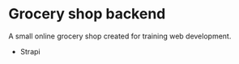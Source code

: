 # Grocery shop backend

A small online grocery shop created for training web development.

* Strapi
